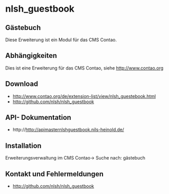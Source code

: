 nlsh_guestbook
=======================

Gästebuch
-----------------------

Diese Erweiterung ist ein Modul für das CMS Contao.

Abhängigkeiten
--------------

Dies ist eine Erweiterung für das CMS Contao, siehe http://www.contao.org

Download
--------

- http://www.contao.org/de/extension-list/view/nlsh_guestebook.html
- http://github.com/nlsh/nlsh_guestbook

API- Dokumentation
------------------

- http://http://apimasternlshguestbook.nils-heinold.de/

Installation
------------

Erweiterungsverwaltung im CMS Contao-> Suche nach: gästebuch

Kontakt und Fehlermeldungen
---------------------------

- http://github.com/nlsh/nlsh_guestbook